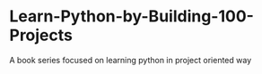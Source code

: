 # Learn-Python-by-Building-100-Projects
A book series focused on learning python in project oriented way
